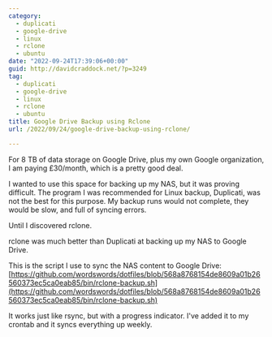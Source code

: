 ```yaml
---
category:
  - duplicati
  - google-drive
  - linux
  - rclone
  - ubuntu
date: "2022-09-24T17:39:06+00:00"
guid: http://davidcraddock.net/?p=3249
tag:
  - duplicati
  - google-drive
  - linux
  - rclone
  - ubuntu
title: Google Drive Backup using Rclone
url: /2022/09/24/google-drive-backup-using-rclone/

---
```

For 8 TB of data storage on Google Drive, plus my own Google organization, I am paying £30/month, which is a pretty good deal.

I wanted to use this space for backing up my NAS, but it was proving difficult. The program I was recommended for Linux backup, Duplicati, was not the best for this purpose. My backup runs would not complete, they would be slow, and full of syncing errors.

Until I discovered rclone.

rclone was much better than Duplicati at backing up my NAS to Google Drive.

This is the script I use to sync the NAS content to Google Drive: [https://github.com/wordswords/dotfiles/blob/568a8768154de8609a01b26560373ec5ca0eab85/bin/rclone-backup.sh](https://github.com/wordswords/dotfiles/blob/568a8768154de8609a01b26560373ec5ca0eab85/bin/rclone-backup.sh)

It works just like rsync, but with a progress indicator. I've added it to my crontab and it syncs everything up weekly.
